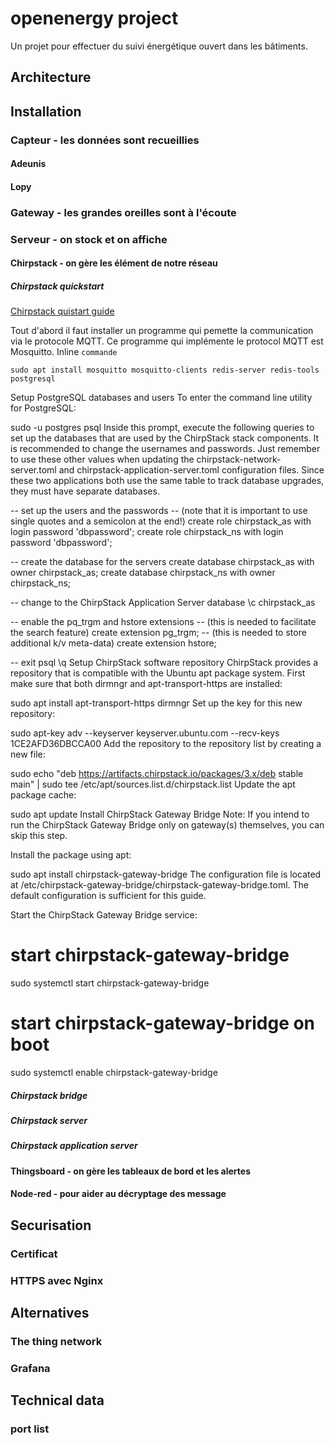 # openenergy project

Un projet pour effectuer du suivi énergétique ouvert dans les bâtiments.
## Architecture

## Installation

### Capteur - les données sont recueillies
#### Adeunis
#### Lopy

### Gateway - les grandes oreilles sont à l'écoute

### Serveur - on stock et on affiche
#### Chirpstack - on gère les élément de notre réseau
##### Chirpstack quickstart
[Chirpstack quistart guide](https://www.chirpstack.io/guides/debian-ubuntu/ "Chirpstack quick guide in English")

Tout d'abord il faut installer un programme qui pemette la communication via le protocole MQTT. Ce programme qui implémente le protocol MQTT est Mosquitto.
Inline ```commande```
```
sudo apt install mosquitto mosquitto-clients redis-server redis-tools postgresql
``` 
Setup PostgreSQL databases and users
To enter the command line utility for PostgreSQL:

sudo -u postgres psql
Inside this prompt, execute the following queries to set up the databases that are used by the ChirpStack stack components. It is recommended to change the usernames and passwords. Just remember to use these other values when updating the chirpstack-network-server.toml and chirpstack-application-server.toml configuration files. Since these two applications both use the same table to track database upgrades, they must have separate databases.

-- set up the users and the passwords
-- (note that it is important to use single quotes and a semicolon at the end!)
create role chirpstack_as with login password 'dbpassword';
create role chirpstack_ns with login password 'dbpassword';

-- create the database for the servers
create database chirpstack_as with owner chirpstack_as;
create database chirpstack_ns with owner chirpstack_ns;

-- change to the ChirpStack Application Server database
\c chirpstack_as

-- enable the pq_trgm and hstore extensions
-- (this is needed to facilitate the search feature)
create extension pg_trgm;
-- (this is needed to store additional k/v meta-data)
create extension hstore;

-- exit psql
\q
Setup ChirpStack software repository
ChirpStack provides a repository that is compatible with the Ubuntu apt package system. First make sure that both dirmngr and apt-transport-https are installed:

sudo apt install apt-transport-https dirmngr
Set up the key for this new repository:

sudo apt-key adv --keyserver keyserver.ubuntu.com --recv-keys 1CE2AFD36DBCCA00
Add the repository to the repository list by creating a new file:

sudo echo "deb https://artifacts.chirpstack.io/packages/3.x/deb stable main" | sudo tee /etc/apt/sources.list.d/chirpstack.list
Update the apt package cache:

sudo apt update
Install ChirpStack Gateway Bridge
Note: If you intend to run the ChirpStack Gateway Bridge only on gateway(s) themselves, you can skip this step.

Install the package using apt:

sudo apt install chirpstack-gateway-bridge
The configuration file is located at /etc/chirpstack-gateway-bridge/chirpstack-gateway-bridge.toml. The default configuration is sufficient for this guide.

Start the ChirpStack Gateway Bridge service:

# start chirpstack-gateway-bridge
sudo systemctl start chirpstack-gateway-bridge

# start chirpstack-gateway-bridge on boot
sudo systemctl enable chirpstack-gateway-bridge
##### Chirpstack bridge
##### Chirpstack server
##### Chirpstack application server
#### Thingsboard - on gère les tableaux de bord et les alertes
#### Node-red - pour aider au décryptage des message

    

## Securisation
### Certificat
### HTTPS avec Nginx

## Alternatives
### The thing network
### Grafana

## Technical data
### port list


